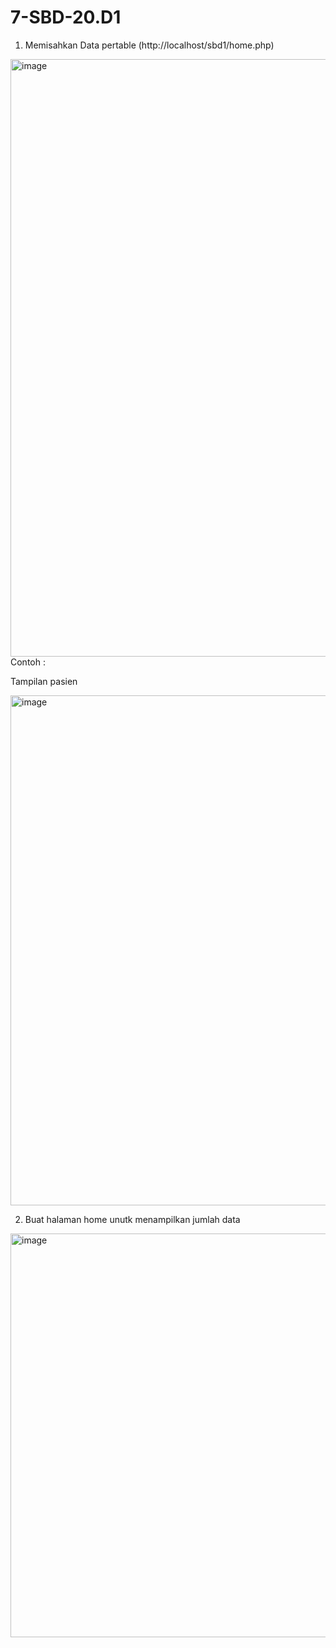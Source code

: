 # 7-SBD-20.D1
1. Memisahkan Data pertable (http://localhost/sbd1/home.php)
<img width="956" alt="image" src="https://user-images.githubusercontent.com/101643559/172902785-27ab22d4-cf21-4404-9d20-269e930264a1.png">
Contoh :

Tampilan pasien 

<img width="816" alt="image" src="https://user-images.githubusercontent.com/101643559/172902948-19fc7811-9f49-497b-af1f-62e3e90c633b.png">

2. Buat halaman home unutk menampilkan jumlah data

<img width="646" alt="image" src="https://user-images.githubusercontent.com/101643559/172903271-2140d354-eee9-48dc-8b48-0239cf602bed.png">
